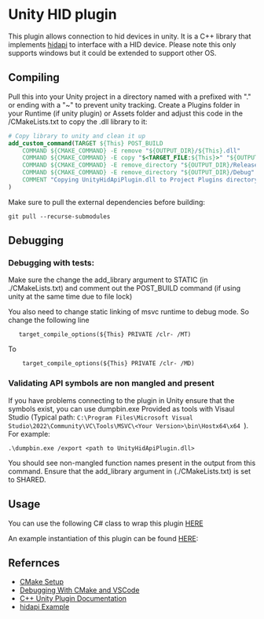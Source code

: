 # Unity HID plugin

This plugin allows connection to hid devices in unity. It is a C++ library that implements [hidapi](https://github.com/libusb/hidapi) to interface with a HID device. Please note this only supports windows but it could be extended to support other OS.

## Compiling

Pull this into your Unity project in a directory named with a prefixed with "." or ending with a "~" to prevent unity tracking. Create a Plugins folder in your Runtime (if unity plugin) or Assets folder and adjust this code in the /CMakeLists.txt to copy the .dll library to it:

```cmake
# Copy library to unity and clean it up
add_custom_command(TARGET ${This} POST_BUILD
    COMMAND ${CMAKE_COMMAND} -E remove "${OUTPUT_DIR}/${This}.dll"
    COMMAND ${CMAKE_COMMAND} -E copy "$<TARGET_FILE:${This}>" "${OUTPUT_DIR}/${This}.dll"
    COMMAND ${CMAKE_COMMAND} -E remove_directory "${OUTPUT_DIR}/Release"
    COMMAND ${CMAKE_COMMAND} -E remove_directory "${OUTPUT_DIR}/Debug"
    COMMENT "Copying UnityHidApiPlugin.dll to Project Plugins directory and replacing the existing file and removing Debug"
)
```

Make sure to pull the external dependencies before building:

```shell
git pull --recurse-submodules
```

## Debugging

### Debugging with tests:

Make sure the change the add_library argument to STATIC (in ./CMakeLists.txt) and comment out the POST_BUILD command (if using unity at the same time due to file lock)

You also need to change static linking of msvc runtime to debug mode. So change the following line

```
   target_compile_options(${This} PRIVATE /clr- /MT)
```

To

```
    target_compile_options(${This} PRIVATE /clr- /MD)
```

### Validating API symbols are non mangled and present

If you have problems connecting to the plugin in Unity ensure that the symbols exist, you can use dumpbin.exe Provided as tools with Visaul Studio (Typical path: `C:\Program Files\Microsoft Visual Studio\2022\Community\VC\Tools\MSVC\<Your Version>\bin\Hostx64\x64 `). For example:

```
.\dumpbin.exe /export <path to UnityHidApiPlugin.dll>
```

You should see non-mangled function names present in the output from this command. Ensure that the add_library argument in (./CMakeLists.txt) is set to SHARED.

## Usage

You can use the following C# class to wrap this plugin [HERE](https://github.com/istareatscreens/MychIO/blob/master/Runtime/Connection/HID/UnityHidApiPlugin.cs#L6-L75)

An example instantiation of this plugin can be found [HERE](https://github.com/istareatscreens/MychIO/blob/master/Runtime/Connection/HID/HidDeviceConnection.cs#L14-L185):

## Refernces

- [CMake Setup](https://www.youtube.com/watch?v=Lp1ifh9TuFI)
- [Debugging With CMake and VSCode](https://www.youtube.com/watch?v=OUAuqw3QgeE)
- [C++ Unity Plugin Documentation](https://www.mono-project.com/docs/advanced/pinvoke/)
- [hidapi Example](https://www.codeproject.com/KB/DLL/XDllPt3.aspx)
